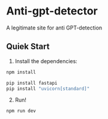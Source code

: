 # Anti-gpt-detector
A legitimate site for anti GPT-detection

## Quiek Start

1. Install the dependencies:

```bash
npm install
```

```bash
pip install fastapi
pip install "uvicorn[standard]"
```

2. Run!

```bash
npm run dev
```